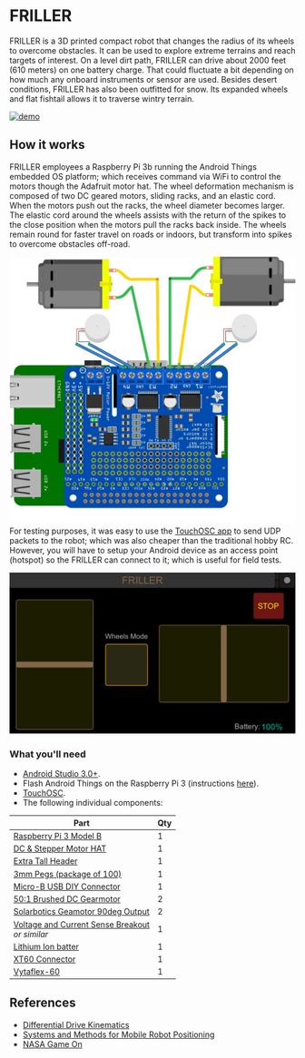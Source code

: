 # FRILLER
FRILLER is a 3D printed compact robot that changes the radius of its wheels to overcome obstacles. It can be used to explore extreme terrains and reach targets of interest. On a level dirt path, FRILLER can drive about 2000 feet (610 meters) on one battery charge. That could fluctuate a bit depending on how much any onboard instruments or sensor are used. Besides desert conditions, FRILLER has also been outfitted for snow. Its expanded wheels and flat fishtail allows it to traverse wintry terrain.

[![demo](/images/FRILLER.gif)]()

## How it works
FRILLER employees a Raspberry Pi 3b running the Android Things embedded OS platform; which receives command via WiFi to control the motors though the Adafruit motor hat. The wheel deformation mechanism is composed of two DC geared motors, sliding racks, and an elastic cord. When the motors push out the racks, the wheel diameter becomes larger. The elastic cord around the wheels assists with the return of the spikes to the close position when the motors pull the racks back inside. The wheels remain round for faster travel on roads or indoors, but transform into spikes to overcome obstacles off-road.

![fritzing](/images/FRILLER.jpg)
For testing purposes, it was easy to use the [TouchOSC app](https://play.google.com/store/apps/details?id=net.hexler.touchosc_a&hl=en_US) to send UDP packets to the robot; which was also cheaper than the traditional hobby RC.  However, you will have to setup your Android device as an access point (hotspot) so the FRILLER can connect to it; which is useful for field tests.

![touchosc](/images/TouchOSC.png)
### What you'll need

- [Android Studio 3.0+](https://developer.android.com/studio/index.html).
- Flash Android Things on the Raspberry Pi 3 (instructions [here](https://developer.android.com/things/hardware/raspberrypi.html)).
- [TouchOSC](https://play.google.com/store/apps/details?id=net.hexler.touchosc_a&hl=en_US).
- The following individual components:

Part             | Qty 
---------------- | ----
[Raspberry Pi 3 Model B](https://www.adafruit.com/product/3055)<br /> | 1 
[DC & Stepper Motor HAT](https://www.adafruit.com/product/2348)<br /> | 1 
[Extra Tall Header](https://www.adafruit.com/product/1979)<br /> | 1
[3mm Pegs (package of 100)](https://www.amazon.com/gp/product/B00B3MFWY8/ref=ox_sc_act_title_1?smid=ATVPDKIKX0DER&psc=1)<br /> | 1
[Micro-B USB DIY Connector](https://www.adafruit.com/product/1390)<br /> | 1
[50:1 Brushed DC Gearmotor](https://www.pololu.com/product/1104)<br /> | 2 
[Solarbotics Geamotor 90deg Output](https://www.pololu.com/product/181)<br /> | 2 
[Voltage and Current Sense Breakout](https://www.sparkfun.com/products/9028)<br />*or similar* | 1 
[Lithium Ion batter](https://www.gettitanpower.com/pages/3-5ah-11-1v-60w-endurance)<br /> | 1
[XT60 Connector](https://www.pololu.com/product/2158)<br /> | 1
[Vytaflex-60](https://shop.smooth-on.com/vytaflex-60)<br /> | 1

## References
- [Differential Drive Kinematics](https://chess.eecs.berkeley.edu/eecs149/documentation/differentialDrive.pdf)
- [Systems and Methods for Mobile Robot Positioning](http://www-personal.umich.edu/~johannb/Papers/pos96rep.pdf)
- [NASA Game On](https://gameon.nasa.gov/)
